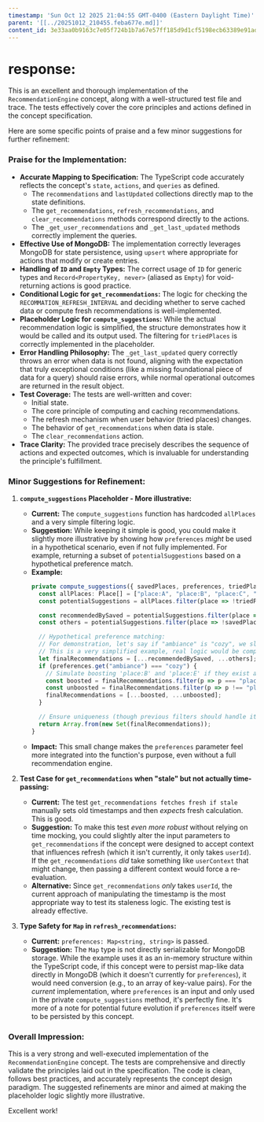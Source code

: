 ```yaml
---
timestamp: 'Sun Oct 12 2025 21:04:55 GMT-0400 (Eastern Daylight Time)'
parent: '[[../20251012_210455.feba677e.md]]'
content_id: 3e33aa0b9163c7e05f724b1b7a67e57ff185d9d1cf5198ecb63389e91ad33469
---
```


# response:

This is an excellent and thorough implementation of the `RecommendationEngine` concept, along with a well-structured test file and trace. The tests effectively cover the core principles and actions defined in the concept specification.

Here are some specific points of praise and a few minor suggestions for further refinement:

### Praise for the Implementation:

* **Accurate Mapping to Specification:** The TypeScript code accurately reflects the concept's `state`, `actions`, and `queries` as defined.
  * The `recommendations` and `lastUpdated` collections directly map to the state definitions.
  * The `get_recommendations`, `refresh_recommendations`, and `clear_recommendations` methods correspond directly to the actions.
  * The `_get_user_recommendations` and `_get_last_updated` methods correctly implement the queries.
* **Effective Use of MongoDB:** The implementation correctly leverages MongoDB for state persistence, using `upsert` where appropriate for actions that modify or create entries.
* **Handling of `ID` and `Empty` Types:** The correct usage of `ID` for generic types and `Record<PropertyKey, never>` (aliased as `Empty`) for void-returning actions is good practice.
* **Conditional Logic for `get_recommendations`:** The logic for checking the `RECOMMATION_REFRESH_INTERVAL` and deciding whether to serve cached data or compute fresh recommendations is well-implemented.
* **Placeholder Logic for `compute_suggestions`:** While the actual recommendation logic is simplified, the structure demonstrates how it would be called and its output used. The filtering for `triedPlaces` is correctly implemented in the placeholder.
* **Error Handling Philosophy:** The `_get_last_updated` query correctly throws an error when data is not found, aligning with the expectation that truly exceptional conditions (like a missing foundational piece of data for a query) should raise errors, while normal operational outcomes are returned in the result object.
* **Test Coverage:** The tests are well-written and cover:
  * Initial state.
  * The core principle of computing and caching recommendations.
  * The refresh mechanism when user behavior (tried places) changes.
  * The behavior of `get_recommendations` when data is stale.
  * The `clear_recommendations` action.
* **Trace Clarity:** The provided trace precisely describes the sequence of actions and expected outcomes, which is invaluable for understanding the principle's fulfillment.

### Minor Suggestions for Refinement:

1. **`compute_suggestions` Placeholder - More illustrative:**
   * **Current:** The `compute_suggestions` function has hardcoded `allPlaces` and a very simple filtering logic.
   * **Suggestion:** While keeping it simple is good, you could make it slightly more illustrative by showing how `preferences` *might* be used in a hypothetical scenario, even if not fully implemented. For example, returning a subset of `potentialSuggestions` based on a hypothetical preference match.
   * **Example:**
     ```typescript
     private compute_suggestions({ savedPlaces, preferences, triedPlaces }: { savedPlaces: Place[]; preferences: Map<string, string>; triedPlaces: Place[] }): Place[] {
       const allPlaces: Place[] = ["place:A", "place:B", "place:C", "place:D", "place:E", "place:F"] as Place[];
       const potentialSuggestions = allPlaces.filter(place => !triedPlaces.includes(place));

       const recommendedBySaved = potentialSuggestions.filter(place => savedPlaces.includes(place));
       const others = potentialSuggestions.filter(place => !savedPlaces.includes(place));

       // Hypothetical preference matching:
       // For demonstration, let's say if "ambiance" is "cozy", we slightly boost certain places.
       // This is a very simplified example, real logic would be complex.
       let finalRecommendations = [...recommendedBySaved, ...others];
       if (preferences.get("ambiance") === "cozy") {
         // Simulate boosting 'place:B' and 'place:E' if they exist and aren't already first
         const boosted = finalRecommendations.filter(p => p === "place:B" || p === "place:E");
         const unboosted = finalRecommendations.filter(p => p !== "place:B" && p !== "place:E");
         finalRecommendations = [...boosted, ...unboosted];
       }

       // Ensure uniqueness (though previous filters should handle it)
       return Array.from(new Set(finalRecommendations));
     }
     ```
   * **Impact:** This small change makes the `preferences` parameter feel more integrated into the function's purpose, even without a full recommendation engine.

2. **Test Case for `get_recommendations` when "stale" but not actually time-passing:**
   * **Current:** The test `get_recommendations fetches fresh if stale` manually sets old timestamps and then *expects* fresh calculation. This is good.
   * **Suggestion:** To make this test *even more robust* without relying on time mocking, you could slightly alter the input parameters to `get_recommendations` if the concept were designed to accept context that influences refresh (which it isn't currently, it only takes `userId`). If the `get_recommendations` *did* take something like `userContext` that might change, then passing a different context would force a re-evaluation.
   * **Alternative:** Since `get_recommendations` *only* takes `userId`, the current approach of manipulating the timestamp is the most appropriate way to test its staleness logic. The existing test is already effective.

3. **Type Safety for `Map` in `refresh_recommendations`:**
   * **Current:** `preferences: Map<string, string>` is passed.
   * **Suggestion:** The `Map` type is not directly serializable for MongoDB storage. While the example uses it as an in-memory structure within the TypeScript code, if this concept were to persist map-like data directly in MongoDB (which it doesn't currently for `preferences`), it would need conversion (e.g., to an array of key-value pairs). For the *current* implementation, where `preferences` is an input and only used in the private `compute_suggestions` method, it's perfectly fine. It's more of a note for potential future evolution if `preferences` itself were to be persisted by this concept.

### Overall Impression:

This is a very strong and well-executed implementation of the `RecommendationEngine` concept. The tests are comprehensive and directly validate the principles laid out in the specification. The code is clean, follows best practices, and accurately represents the concept design paradigm. The suggested refinements are minor and aimed at making the placeholder logic slightly more illustrative.

Excellent work!

